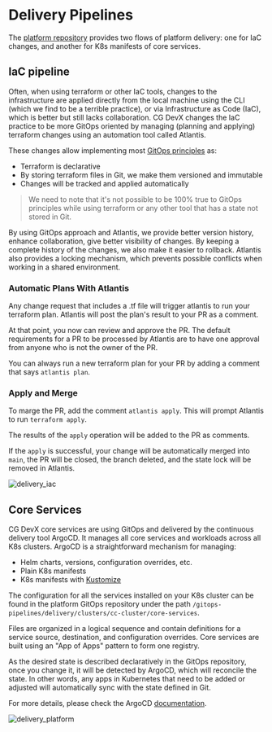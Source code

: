 # Delivery Pipelines

The [platform repository](../platform_management/platform_repo.md) provides two flows of platform delivery:
one for IaC changes, and another for K8s manifests of core services.

## IaC pipeline

Often, when using terraform or other IaC tools,
changes to the infrastructure are applied directly from the local machine using the CLI (which we find to be a terrible practice),
or via Infrastructure as Code (IaC), which is better but still lacks collaboration.
CG DevX changes the IaC practice to be more GitOps oriented
by managing (planning and applying) terraform changes using an automation tool called Atlantis.

These changes allow implementing most
[GitOps principles](https://github.com/open-gitops/documents/blob/main/PRINCIPLES.md) as:

- Terraform is declarative
- By storing terraform files in Git, we make them versioned and immutable
- Changes will be tracked and applied automatically

> We need to note that it's not possible to be 100% true to GitOps principles while using terraform or any other tool
> that has a state not stored in Git.

By using GitOps approach and Atlantis, we provide better version history,
enhance collaboration, give better visibility of changes.
By keeping a complete history of the changes, we also make it easier to rollback.
Atlantis also provides a locking mechanism, which prevents possible conflicts when working in a shared environment.

### Automatic Plans With Atlantis

Any change request that includes a .tf file will trigger atlantis to run your terraform plan.
Atlantis will post the plan's result to your PR as a comment.

At that point, you now can review and approve the PR.
The default requirements for a PR to be processed by Atlantis are
to have one approval from anyone who is not the owner of the PR.

You can always run a new terraform plan for your PR by adding a comment that says `atlantis plan`.

### Apply and Merge

To marge the PR, add the comment `atlantis apply`.
This will prompt Atlantis to run `terraform apply`.

The results of the `apply` operation will be added to the PR as comments.

If the `apply` is successful, your change will be automatically merged into `main`, the PR will be closed, the branch deleted, and
the state lock will be removed in Atlantis.

![delivery_iac](../../assets/diagrams.drawio)

## Core Services

CG DevX core services are using GitOps and delivered by the continuous delivery tool ArgoCD.
It manages all core services and workloads across all K8s clusters.
ArgoCD is a straightforward mechanism for managing:

- Helm charts, versions, configuration overrides, etc.
- Plain K8s manifests
- K8s manifests with [Kustomize](https://kustomize.io/)

The configuration for all the services installed on your K8s cluster can be found in the platform GitOps repository under the
path `/gitops-pipelines/delivery/clusters/cc-cluster/core-services`.

Files are organized in a logical sequence and contain definitions for a service source, destination, and configuration
overrides.
Core services are built using an "App of Apps" pattern to form one registry.

As the desired state is described declaratively in the GitOps repository, once you change it, it will be detected by ArgoCD,
which will reconcile the state.
In other words,
any apps in Kubernetes that need to be added or adjusted will automatically sync with the state defined in Git.

For more details, please check the ArgoCD [documentation](https://argo-cd.readthedocs.io/en/stable/).

![delivery_platform](../../assets/diagrams.drawio)
